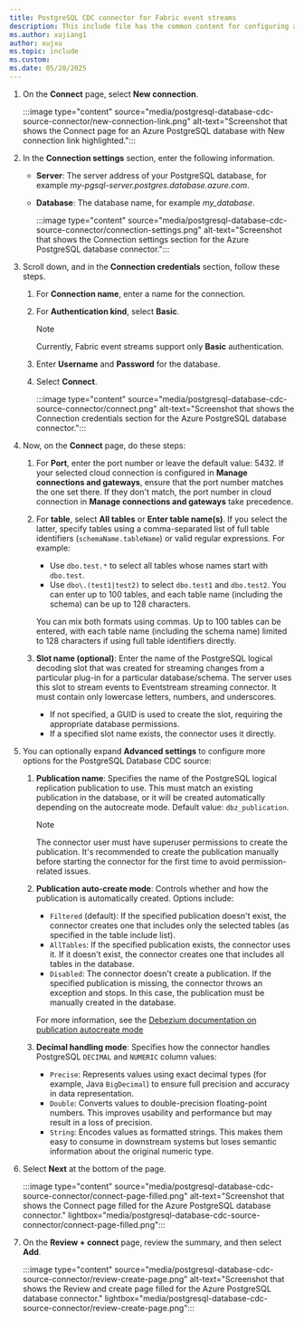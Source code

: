 ```yaml
---
title: PostgreSQL CDC connector for Fabric event streams
description: This include file has the common content for configuring a PostgreSQL Change Data Capture (CDC) connector for Fabric event streams and Real-Time hub. 
ms.author: xujiang1
author: xujxu
ms.topic: include
ms.custom:
ms.date: 05/20/2025
---
```


1. On the **Connect** page, select **New connection**.

    :::image type="content" source="media/postgresql-database-cdc-source-connector/new-connection-link.png" alt-text="Screenshot that shows the Connect page for an Azure PostgreSQL database with New connection link highlighted.":::
1. In the **Connection settings** section, enter the following information.

   - **Server**: The server address of your PostgreSQL database, for example *my-pgsql-server.postgres.database.azure.com*.
   - **Database**: The database name, for example *my_database*.

        :::image type="content" source="media/postgresql-database-cdc-source-connector/connection-settings.png" alt-text="Screenshot that shows the Connection settings section for the Azure PostgreSQL database connector.":::
1. Scroll down, and in the **Connection credentials** section, follow these steps.
    1. For **Connection name**, enter a name for the connection. 
    1. For **Authentication kind**, select **Basic**. 
    
        > [!NOTE]
        > Currently, Fabric event streams support only **Basic** authentication.
    1. Enter **Username** and **Password** for the database.   
    1. Select **Connect**.
   
        :::image type="content" source="media/postgresql-database-cdc-source-connector/connect.png" alt-text="Screenshot that shows the Connection credentials section for the Azure PostgreSQL database connector.":::
1. Now, on the **Connect** page, do these steps:
    1. For **Port**, enter the port number or leave the default value: 5432. If your selected cloud connection is configured in **Manage connections and gateways**, ensure that the port number matches the one set there. If they don't match, the port number in cloud connection in **Manage connections and gateways** take precedence. 
    1. For **table**, select **All tables** or **Enter table name(s)**. If you select the latter, specify tables using a comma-separated list of full table identifiers (`schemaName.tableName`) or valid regular expressions. For example:  

       - Use `dbo.test.*` to select all tables whose names start with `dbo.test`.  
       - Use `dbo\.(test1|test2)` to select `dbo.test1` and `dbo.test2`. You can enter up to 100 tables, and each table name (including the schema) can be up to 128 characters.

        You can mix both formats using commas. Up to 100 tables can be entered, with each table name (including the schema name) limited to 128 characters if using full table identifiers directly.

    1. **Slot name (optional)**: Enter the name of the PostgreSQL logical decoding slot that was created for streaming changes from a particular plug-in for a particular database/schema. The server uses this slot to stream events to Eventstream streaming connector. It must contain only lowercase letters, numbers, and underscores.
        
        - If not specified, a GUID is used to create the slot, requiring the appropriate database permissions.
        - If a specified slot name exists, the connector uses it directly.

1. You can optionally expand **Advanced settings** to configure more options for the PostgreSQL Database CDC source:

    1. **Publication name**: Specifies the name of the PostgreSQL logical replication publication to use. This must match an existing publication in the database, or it will be created automatically depending on the autocreate mode. Default value: `dbz_publication`.

        > [!NOTE]
        > The connector user must have superuser permissions to create the publication. It's recommended to create the publication manually before starting the connector for the first time to avoid permission-related issues.

    1. **Publication auto-create mode**: Controls whether and how the publication is automatically created. Options include:
        - `Filtered` (default): If the specified publication doesn't exist, the connector creates one that includes only the selected tables (as specified in the table include list).
        - `AllTables`: If the specified publication exists, the connector uses it. If it doesn't exist, the connector creates one that includes all tables in the database.
        - `Disabled`: The connector doesn't create a publication. If the specified publication is missing, the connector throws an exception and stops. In this case, the publication must be manually created in the database.

        For more information, see the [Debezium documentation on publication autocreate mode](https://debezium.io/documentation/reference/3.1/connectors/postgresql.html#postgresql-publication-autocreate-mode)

     1. **Decimal handling mode**: Specifies how the connector handles PostgreSQL `DECIMAL` and `NUMERIC` column values:
        - `Precise`: Represents values using exact decimal types (for example, Java `BigDecimal`) to ensure full precision and accuracy in data representation.
        - `Double`: Converts values to double-precision floating-point numbers. This improves usability and performance but may result in a loss of precision.
        - `String`: Encodes values as formatted strings. This makes them easy to consume in downstream systems but loses semantic information about the original numeric type.

1. Select **Next** at the bottom of the page.

    :::image type="content" source="media/postgresql-database-cdc-source-connector/connect-page-filled.png" alt-text="Screenshot that shows the Connect page filled for the Azure PostgreSQL database connector." lightbox="media/postgresql-database-cdc-source-connector/connect-page-filled.png":::
1. On the **Review + connect** page, review the summary, and then select **Add**.

    :::image type="content" source="media/postgresql-database-cdc-source-connector/review-create-page.png" alt-text="Screenshot that shows the Review and create page filled for the Azure PostgreSQL database connector." lightbox="media/postgresql-database-cdc-source-connector/review-create-page.png":::
